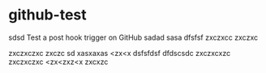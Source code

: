 github-test
===========
sdsd
Test a post hook trigger on GitHub
sadad
sasa
dfsfsf
zxczxcc
zxczxc

zxczxczxc
zxczc
sd
xasxaxas
<zx<x
dsfsfdsf
dfdscsdc
zxczxcxzc
zxczxczxc
<zx<zxz<x
zxcxzc
